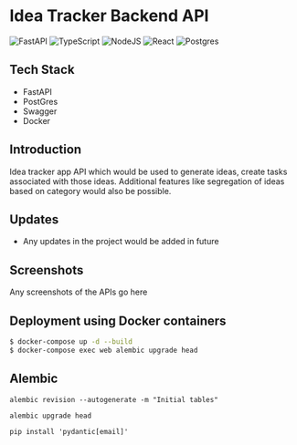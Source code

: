 # Idea Tracker Backend API

![FastAPI](https://img.shields.io/badge/FastAPI-005571?style=for-the-badge&logo=fastapi)
![TypeScript](https://img.shields.io/badge/TypeScript-007ACC?style=for-the-badge&logo=typescript&logoColor=white)
![NodeJS](https://img.shields.io/badge/node.js-6DA55F?style=for-the-badge&logo=node.js&logoColor=white)
![React](https://img.shields.io/badge/react-%2320232a.svg?style=for-the-badge&logo=react&logoColor=%2361DAFB)
![Postgres](https://img.shields.io/badge/Postgres-316192?style=for-the-badge&logo=postgresql&logoColor=white)

## Tech Stack

- FastAPI
- PostGres
- Swagger
- Docker

## Introduction

Idea tracker app API which would be used to generate ideas, create tasks associated with those ideas. Additional features like segregation of ideas based on category would also be possible.

## Updates

- Any updates in the project would be added in future

## Screenshots

Any screenshots of the APIs go here

## Deployment using Docker containers

```sh
$ docker-compose up -d --build
$ docker-compose exec web alembic upgrade head
```

## Alembic

```
alembic revision --autogenerate -m "Initial tables"
```

```
alembic upgrade head
```

```
pip install 'pydantic[email]'
```
